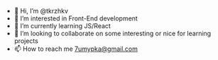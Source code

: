 - 👋 Hi, I’m @tkrzhkv
- 👀 I’m interested in Front-End development
- 🌱 I’m currently learning JS/React
- 💞️ I’m looking to collaborate on some interesting or nice for learning projects
- 📫 How to reach me 7umypka@gmail.com

<!---
tkrzhkv/tkrzhkv is a ✨ special ✨ repository because its `README.md` (this file) appears on your GitHub profile.
You can click the Preview link to take a look at your changes.
--->
